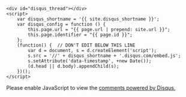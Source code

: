 <script type="text/javascript" src="https://cdnjs.cloudflare.com/ajax/libs/jquery/3.1.1/jquery.min.js"></script>
    <div id="disqus_thread"></div>
	<script>
		var disqus_shortname = '{{ site.disqus_shortname }}';
		var disqus_config = function () {
			this.page.url = "{{ page.url | prepend: site.url }}";
			this.page.identifier = "{{ page.id }}";
		};
		(function() {  // DON'T EDIT BELOW THIS LINE
			var d = document, s = d.createElement('script');
			s.src = '//' + disqus_shortname + '.disqus.com/embed.js';
			s.setAttribute('data-timestamp', +new Date());
			(d.head || d.body).appendChild(s);
		})();
	</script>
<noscript>Please enable JavaScript to view the <a href="https://disqus.com/?ref_noscript" rel="nofollow">comments powered by Disqus.</a></noscript>


